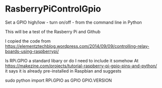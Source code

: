 # RasberryPiControlGpio

Set a GPIO high/low - turn on/off - from the command line in Python

This will be a test of the Rasberry Pi and Github

I copied the code from https://elementztechblog.wordpress.com/2014/09/09/controlling-relay-boards-using-raspberrypi/ 

Is RPi.GPIO a standard libary or do I need to include it somehow
At https://makezine.com/projects/tutorial-raspberry-pi-gpio-pins-and-python/ it says it is already pre-installed in Raspbian and suggests

sudo python
import RPi.GPIO as GPIO
GPIO.VERSION
